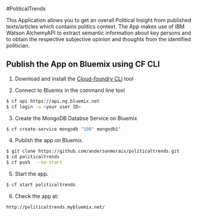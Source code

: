 #PoliticalTrends

This Application allows you to get an overall Political Insight from published texts/articles which contains politics context.
The App makes use of IBM Watson AlchemyAPI to extract semantic information about key persons and to obtain the respective subjective opinion and thoughts from the identified politician.

## Publish the App on Bluemix using CF CLI

1. Download and install the [Cloud-foundry CLI][cloud_foundry] tool

2. Connect to Bluemix in the command line tool
  ```sh
  $ cf api https://api.ng.bluemix.net
  $ cf login -u <your user ID>
  ```

3. Create the MongoDB Databse Service on Bluemix

  ```sh
  $ cf create-service mongodb "100" mongodb1"
  ```

4. Publish the app on Bluemix.

  ```sh
  $ git clone https://github.com/andersonmorais/politicaltrends.git
  $ cd politicaltrends
  $ cf push  --no-start
  ```

5. Start the app.

  ```sh
  $ cf start politicaltrends
  ```
  
6. Check the app at:

  ```sh
  http://politicaltrends.mybluemix.net/
  ```

[cloud_foundry]: https://github.com/cloudfoundry/cli
[getting_started]: https://console.ng.bluemix.net/solutions/web-applications
